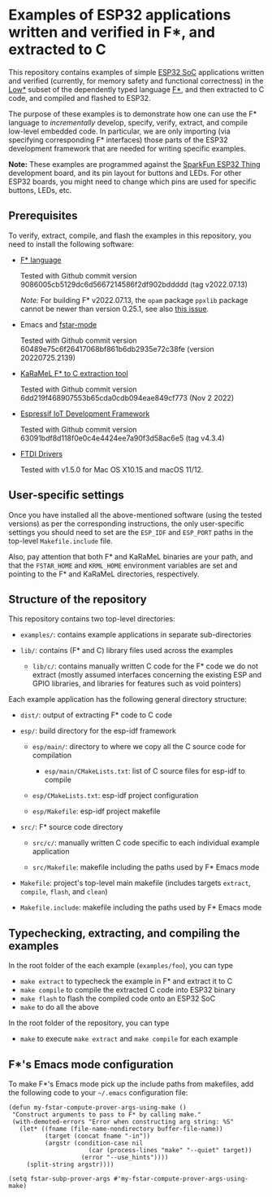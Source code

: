 # Examples of ESP32 applications written and verified in F\*, and extracted to C

This repository contains examples of simple [ESP32
SoC](https://www.espressif.com/en/products/socs/esp32) applications
written and verified (currently, for memory safety and functional
correctness) in the [Low*](http://dx.doi.org/10.1145/3110261) subset
of the dependently typed language [F\*](http://fstar-lang.org), and
then extracted to C code, and compiled and flashed to ESP32.

The purpose of these examples is to demonstrate how one can use the
F\* language to *incrementally* develop, specify, verify, extract, and
compile low-level embedded code. In particular, we are only importing
(via specifying corresponding F\* interfaces) those parts of the ESP32
development framework that are needed for writing specific examples.

**Note:** These examples are programmed against the [SparkFun ESP32
Thing](https://www.sparkfun.com/products/13907) development board, and
its pin layout for buttons and LEDs. For other ESP32 boards, you might
need to change which pins are used for specific buttons, LEDs, etc.

## Prerequisites

To verify, extract, compile, and flash the examples in this
repository, you need to install the following software:

* [F\* language](https://github.com/FStarLang/FStar)

  Tested with Github commit version 9086005cb5129dc6d5667214586f2df902bddddd (tag v2022.07.13)
  
  *Note:* For building F\* v2022.07.13, the `opam` package `ppxlib`
  package cannot be newer than version 0.25.1, see also [this
  issue](https://github.com/FStarLang/FStar/issues/2681).

* Emacs and [fstar-mode](https://github.com/FStarLang/fstar-mode.el)

  Tested with Github commit version 60489e75c6f26417068bf861b6db2935e72c38fe (version 20220725.2139)

* [KaRaMeL F\* to C extraction tool](https://github.com/FStarLang/karamel)

  Tested with Github commit version 6dd219f468907553b65cda0cdb094eae849cf773 (Nov 2 2022)

* [Espressif IoT Development Framework](https://github.com/espressif/esp-idf)

  Tested with Github commit version 63091bdf8d118f0e0c4e4424ee7a90f3d58ac6e5 (tag v4.3.4)

* [FTDI Drivers](https://learn.sparkfun.com/tutorials/how-to-install-ftdi-drivers)

  Tested with v1.5.0 for Mac OS X10.15 and macOS 11/12.

## User-specific settings

Once you have installed all the above-mentioned software (using the
tested versions) as per the corresponding instructions, the only
user-specific settings you should need to set are the `ESP_IDF` and
`ESP_PORT` paths in the top-level `Makefile.include` file.

Also, pay attention that both F\* and KaRaMeL binaries are your path,
and that the `FSTAR_HOME` and `KRML_HOME` environment variables are
set and pointing to the F\* and KaRaMeL directories, respectively.

## Structure of the repository

This repository contains two top-level directories:

* `examples/`: contains example applications in separate sub-directories

* `lib/`: contains (F\* and C) library files used across the examples

  * `lib/c/`: contains manually written C code for the F\* code we do
    not extract (mostly assumed interfaces concerning the existing ESP
    and GPIO libraries, and libraries for features such as void pointers)

Each example application has the following general directory structure:

* `dist/`: output of extracting F\* code to C code

* `esp/`: build directory for the esp-idf framework

  * `esp/main/`: directory to where we copy all the C source code for
    compilation

    * `esp/main/CMakeLists.txt`: list of C source files for esp-idf to
      compile

  * `esp/CMakeLists.txt`: esp-idf project configuration

  * `esp/Makefile`: esp-idf project makefile

* `src/`: F\* source code directory

  * `src/c/`: manually written C code specific to each individual
    example application

  * `src/Makefile`: makefile including the paths used by F\* Emacs mode

* `Makefile`: project's top-level main makefile (includes targets
  `extract`, `compile`, `flash`, and `clean`)

* `Makefile.include`: makefile including the paths used by F\* Emacs mode

## Typechecking, extracting, and compiling the examples

In the root folder of the each example (`examples/foo`), you can type

* `make extract` to typecheck the example in F* and extract it to C
* `make compile` to compile the extracted C code into ESP32 binary
* `make flash` to flash the compiled code onto an ESP32 SoC
* `make` to do all the above

In the root folder of the repository, you can type

* `make` to execute `make extract` and `make compile` for each example
  
## F\*'s Emacs mode configuration

To make F\*'s Emacs mode pick up the include paths from makefiles, add the
following code to your `~/.emacs` configuration file: 

```
(defun my-fstar-compute-prover-args-using-make ()
 "Construct arguments to pass to F* by calling make."
 (with-demoted-errors "Error when constructing arg string: %S"
   (let* ((fname (file-name-nondirectory buffer-file-name))
          (target (concat fname "-in"))
          (argstr (condition-case nil
                      (car (process-lines "make" "--quiet" target))
                    (error "--use_hints"))))
     (split-string argstr))))

(setq fstar-subp-prover-args #'my-fstar-compute-prover-args-using-make)
```
